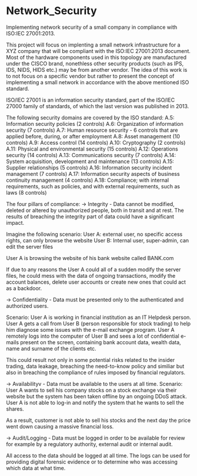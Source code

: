 # Network_Security

Implementing network security of a small company in compliance with ISO:IEC 27001:2013.

This project will focus on implenting a small network infrastructure for a XYZ company that will be compliant with the ISO:IEC 27001:2013 document. Most of the hardware components used in this topology are manufactured under the CISCO brand, nonethless other security products (such as IPS, IDS, NIDS, HIDS etc.) may be from another vendor. The idea of this work is to not focus on a specific vendor but rather to present the concept of implementing a small network in accordance with the above mentioned ISO standard.

ISO/IEC 27001 is an information security standard, part of the ISO/IEC 27000 family of standards, of which the last version was published in 2013.

The following security domains are covered by the ISO standard:
A.5: Information security policies (2 controls)
A.6: Organization of information security (7 controls)
A.7: Human resource security - 6 controls that are applied before, during, or after employment
A.8: Asset management (10 controls)
A.9: Access control (14 controls)
A.10: Cryptography (2 controls)
A.11: Physical and environmental security (15 controls)
A.12: Operations security (14 controls)
A.13: Communications security (7 controls)
A.14: System acquisition, development and maintenance (13 controls)
A.15: Supplier relationships (5 controls)
A.16: Information security incident management (7 controls)
A.17: Information security aspects of business continuity management (4 controls)
A.18: Compliance; with internal requirements, such as policies, and with external requirements, such as laws (8 controls)

The four pillars of compliance: 
-> Integrity - Data cannot be modified, deleted or altered by unauthorized people, both in transit and at rest. 
The results of breaching the integrity part of data could have a significant impact. 

Imagine the following scenario:
User A: external user, no specific access rights, can only browse the website
User B: Internal user, super-admin, can edit the server files

User A is browsing the website of his bank website called BANK.com

If due to any reasons the User A could all of a sudden modify the server files, he could mess with the data of ongoing transactions, modify the account balances, delete user accounts or create new ones that could act as a backdoor. 

-> Confidentiality - Data must be presented only to the authenticated and authorized users. 

Scenario:
User A is working in financial institution as an IT Helpdesk person. 
User A gets a call from User B (person responsible for stock trading) to help him diagnose some issues with the e-mail exchange program.
User A remotely logs into the computer of User B and sees a lot of confidential e-mails present on the screen, containing bank account data, wealth data, name and surname of the clients etc. 

This could result not only in some potential risks related to the insider trading, data leakage, breaching the need-to-know policy and similiar but also in breaching the compliance of rules imposed by financial regulators.


-> Availabilityv - Data must be available to the users at all time. 
Scenario:
User A wants to sell his company stocks on a stock exchange via their website but the system has been taken offline by an ongoing DDoS attack. 
User A is not able to log-in and notify the system that he wants to sell the shares. 

As a result, customer is not able to sell his stocks and the next day the price went down causing a massive financial loss. 

-> Audit/Logging - Data must be logged in order to be available for review for example by a regulatory authority, external audit or internal audit. 

All access to the data should be logged at all time. The logs can be used for providing digital forensic evidence or to determine who was accessing which data at what time.

